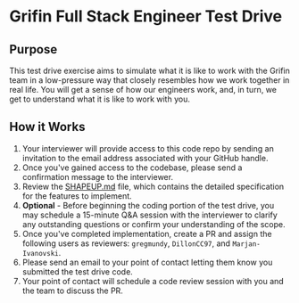 # Grifin Full Stack Engineer Test Drive
## Purpose
This test drive exercise aims to simulate what it is like to work with the Grifin team in a low-pressure way that closely resembles how we work together in real life. You will get a sense of how our engineers work, and, in turn, we get to understand what it is like to work with you.
## How it Works
1. Your interviewer will provide access to this code repo by sending an invitation to the email address associated with your GitHub handle.
2. Once you've gained access to the codebase, please send a confirmation message to the interviewer.
3. Review the [SHAPEUP.md](docs/SHAPEUP.md) file, which contains the detailed specification for the features to implement.
4. **Optional** - Before beginning the coding portion of the test drive, you may schedule a 15-minute Q&A session with the interviewer to clarify any outstanding questions or confirm your understanding of the scope.
5. Once you've completed implementation, create a PR and assign the following users as reviewers: `gregmundy`,  `DillonCC97`, and `Marjan-Ivanovski`.
6. Please send an email to your point of contact letting them know you submitted the test drive code.
7. Your point of contact will schedule a code review session with you and the team to discuss the PR.